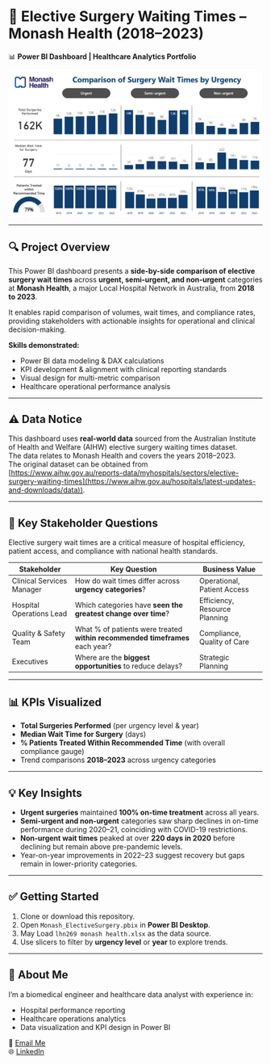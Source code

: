 # 🏥 Elective Surgery Waiting Times – Monash Health (2018–2023)

📊 **Power BI Dashboard | Healthcare Analytics Portfolio**

![Dashboard Screenshot](./Dashboard-Preview.png)  

---

## 🔍 Project Overview

This Power BI dashboard presents a **side-by-side comparison of elective surgery wait times** across **urgent, semi-urgent, and non-urgent** categories at **Monash Health**, a major Local Hospital Network in Australia, from **2018 to 2023**.  

It enables rapid comparison of volumes, wait times, and compliance rates, providing stakeholders with actionable insights for operational and clinical decision-making.  

**Skills demonstrated:**
- Power BI data modeling & DAX calculations  
- KPI development & alignment with clinical reporting standards  
- Visual design for multi-metric comparison  
- Healthcare operational performance analysis  


---
## ⚠️ Data Notice
This dashboard uses **real-world data** sourced from the Australian Institute of Health and Welfare (AIHW) elective surgery waiting times dataset.  
The data relates to Monash Health and covers the years 2018–2023.  
The original dataset can be obtained from [https://www.aihw.gov.au/reports-data/myhospitals/sectors/elective-surgery-waiting-times](https://www.aihw.gov.au/hospitals/latest-updates-and-downloads/data)).


---

## 🎯 Key Stakeholder Questions

Elective surgery wait times are a critical measure of hospital efficiency, patient access, and compliance with national health standards.  


| Stakeholder                | Key Question                                                                   | Business Value                  |
|---------------------------|--------------------------------------------------------------------------------|----------------------------------|
| Clinical Services Manager | How do wait times differ across **urgency categories**?                         | Operational, Patient Access     |
| Hospital Operations Lead  | Which categories have **seen the greatest change over time**?                   | Efficiency, Resource Planning   |
| Quality & Safety Team     | What % of patients were treated **within recommended timeframes** each year?    | Compliance, Quality of Care     |
| Executives                | Where are the **biggest opportunities** to reduce delays?                       | Strategic Planning              |

---

## 📊 KPIs Visualized

- **Total Surgeries Performed** (per urgency level & year)  
- **Median Wait Time for Surgery** (days)  
- **% Patients Treated Within Recommended Time** (with overall compliance gauge)  
- Trend comparisons **2018–2023** across urgency categories  

---

## 💡 Key Insights

- **Urgent surgeries** maintained **100% on-time treatment** across all years.  
- **Semi-urgent and non-urgent** categories saw sharp declines in on-time performance during 2020–21, coinciding with COVID-19 restrictions.  
- **Non-urgent wait times** peaked at over **220 days in 2020** before declining but remain above pre-pandemic levels.  
- Year-on-year improvements in 2022–23 suggest recovery but gaps remain in lower-priority categories.  

---

## ✅ Getting Started

1. Clone or download this repository.  
2. Open `Monash_ElectiveSurgery.pbix` in **Power BI Desktop**.  
3. May Load `lhn269 monash health.xlsx` as the data source.  
4. Use slicers to filter by **urgency level** or **year** to explore trends.  

---

## 📌 About Me

I’m a biomedical engineer and healthcare data analyst with experience in:
- Hospital performance reporting  
- Healthcare operations analytics  
- Data visualization and KPI design in Power BI  

📧 [Email Me](mailto:your.email@example.com)  
🌐 [LinkedIn](https://www.linkedin.com/in/your-profile)  

